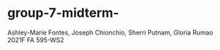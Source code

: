 # group-7-midterm-
Ashley-Marie Fontes, Joseph Chionchio, Sherri Putnam, Gloria Rumao  2021F FA 595-WS2
